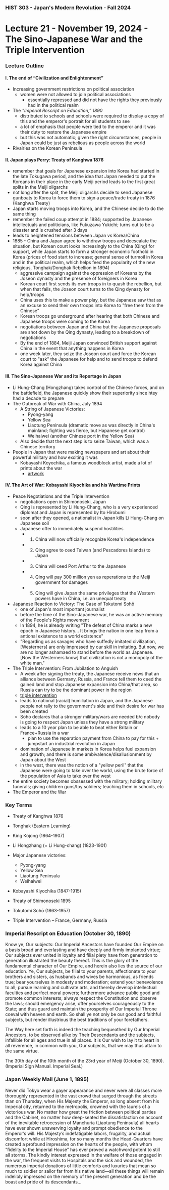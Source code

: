 ### HIST 303 - Japan's Modern Revolution - Fall 2024

[//]: <> (use `gqap` to force wrap text)
[//]: <> (use `:noa w` to save without autoformatting)

# Lecture 21 - November 19, 2024 - The Sino-Japanese War and the Triple Intervention

### Lecture Outline

#### I. **The end of “Civilization and Enlightenment”**

- Increasing government restrictions on political association
  - women were not allowed to join political associations
    - essentially repressed and did not have the rights they previously had in the political realm
- The _“Imperial Rescript on Education,” 1890_
  - distributed to schools and schools were required to display a copy of this and the emperor's
    portrait for all students to see
  - a lot of emphasis that people were tied to the emperor and it was their duty to restore the
    Japanese empire
  - but this was not automatic; given the right circumstances, people in Japan could be just as
    rebelious as people across the world
- Rivalries on the Korean Peninsula

#### II. **Japan plays Perry: Treaty of Kanghwa 1876**

- remember that goals for Japanese expansion into Korea had started in the late Tokugawa period,
  and the idea that Japan needed to put the Koreans in their place in the early Meiji period leads
  to the first great splits in the Meiji oligarchs
- not long after the split, the Meiji oligarchs decide to send Japanese gunboats to Korea to force
  them to sign a peace/trade treaty in 1876 (Kanghwa Treaty)
- Japan starts moving troops into Korea, and the Chinese decide to do the same thing
- remember the failed coup attempt in 1884; supported by Japanese intellectuals and politicians,
  like Fukuzawa Yukichi; turns out to be a disaster and is crushed after 3 days
- leads to heightened tensions between Japan vs Korea/China
- 1885 - China and Japan agree to withdraw troops and deescalate the situation, but Korean court
  looks increasingly to the China (Qing) for support, while Japan starts to form a stronger economic
  foothold in Korea (prices of food start to increase; general sense of turmoil in Korea and in
  the political realm, which helps feed the popularity of the new religious, Tonghak/Donghak
  Rebellion in 1894)
  - aggressive campaign against the oppression of Koreans by the Joseon dynasty and the presense of
    foreigners in Korea
  - Korean court first sends its own troops in to quash the rebellion, but when that fails, the
    Joseon court turns to the Qing dynasty for help/troops
  - China uses this to make a power play, but the Japanese saw that as an excuse to send their
    own troops into Korea to "free them from the Chinese"
  - Korean troops go underground after hearing that both Chinese and Japanese troops were coming
    to the Korea
  - negotiations between Japan and China but the Japanese proposals are shot down by the Qing
    dynasty, leading to a breakdown of negotiations
  - By the end of 1884, Meiji Japan convinced British support against China in the event that
    anything happens in Korea
  - one week later, they seize the Joseon court and force the Korean court to "ask" the Japanese for help and to send troops
    to defend Korea against China

#### III. **The Sino-Japanese War and its Reportage in Japan**

- Li Hung-Chang (Hongzhang) takes control of the Chinese forces, and on the battlefield, the
  Japanese quickly show their superiority since htey had a decade to prepare
- The Outbreak of War with China, July 1894
  - A String of Japanese Victories:
    - Pyong-yang
    - Yellow Sea
    - Liaotung Peninsula (dramatic move as was directly in China's mainland; fighting was fierce,
      but Hapanese get control)
    - Weihaiwei (another Chinese port in the Yellow Sea)
  - Also decide that the next step is to seize Taiwan, which was a Chinese territory
- People in Japan that were making newspapers and art about their powerful military and how exciting
  it was
  - Kobayashi Koyochika, a famous woodblock artist, made a lot of prints about the war
    - [artwork](https://visualizingcultures.mit.edu/kiyochika_tokyo/ki_essay01.html)

#### IV. **The Art of War: Kobayashi Kiyochika and his Wartime Prints**

- Peace Negotiations and the Triple Intervention
  - negotiations open in Shimonoseki, Japan
  - Qing is represented by Li Hung-Chang, who is a very experienced diplomat and Japan is represented
    by Ito Hirobumi
  - soon after they opened, a nationalist in Japan kills Li Hung-Chang on Japanese soil
  - Japanese offer to immediately suspend hostilities
    - 1. China will now officially recognize Korea's independence
    - 2. Qing agree to ceed Taiwan (and Pescadores Islands) to Japan
    - 3. China will ceed Port Arthur to the Japanese
    - 4. Qing will pay 300 million yen as reperations to the Meiji government for damages
    - 5. Qing will give Japan the same privileges that the Western powers have in China, i.e. an
         unequal treaty
- Japanese Reaction to Victory: The Case of Tokutomi Sohō
  - one of Japan's most important journalist
  - before the time of the Sino-Japanese war, he was an active memory of the People's Rights
    movement
  - In 1894, he is already writing "The defeat of China marks a new epoch in Japanese history... It
    brings the nation in one leap from a antional existence to a world ecistence"
  - "Regarding us as savages who have suffedly imitated civilization, [Westerners] are only
    impressed by our skill in imitating. But now, we are no longer ashamaed to stand before the world
    as Japanese. [Now the Westerners know] that civilization is not a monopoly of the white man."
- The Triple Intervention: From Jubilation to Anguish
  - A week after signing the treaty, the Japanese receive news that an alliance between Germany,
    Russia, and France tell them to ceed the gained land and stop Japanese expansion into China/that
    area, so Russia can try to be the dominant power in the region
  - [triple intervention](https://en.wikipedia.org/wiki/Triple_Intervention)
  - leads to national (racial) humiliation in Japan, and the Japanese people not rally to the
    government's side and their desire for war has been created
  - Soho declares that a stronger military/wars are needed b/c nobody is going to respect Japan
    unless they have a strong military
  - leads to a 10 year plan to be able to beat either Britain or France+Russia in a war
    - plan to use the reparation payment from China to pay for this + jumpstart an industrial
      revolution in Japan
  - domination of Japanese in markets in Korea helps fuel expansion and growth; and there is some
    ambivalence/disallusionment by Japan about the West
  - in the west, there was the notion of a "yellow peril" that the Japanese were going to take over
    the world, using the brute force of the population of Asia to take over the west
- the entire society becomes obssessed with the military; holding military funerals; giving children
  guns/toy soldiers; teaching them in schools, etc
- The Emperor and the War

### Key Terms

- Treaty of Kanghwa 1876
- Tonghak (Eastern Learning)
- King Kojong (1864-1907)
- Li Hongzhang (= Li Hung-chang) (1823-1901)

- Major Japanese victories:

  - Pyong-yang
  - Yellow Sea
  - Liaotung Peninsula
  - Weihaiwei

- Kobayashi Kiyochika (1847-1915)
- Treaty of Shimonoseki 1895
- Tokutomi Sohō (1863-1957)
- Triple Intervention – France, Germany, Russia

### Imperial Rescript on Education (October 30, 1890)

Know ye, Our subjects: Our Imperial Ancestors have founded Our Empire on a basis broad and
everlasting and have deeply and firmly implanted virtue; Our subjects ever united in loyalty and
filial piety have from generation to generation illustrated the beauty thereof. This is the glory of
the fundamental character of Our Empire, and herein also lies the source of our education. Ye, Our
subjects, be filial to your parents, affectionate to your brothers and sisters, as husbands and
wives be harmonious, as friends true; bear yourselves in modesty and moderation; extend your
benevolence to all; pursue learning and cultivate arts, and thereby develop intellectual faculties
and perfect moral powers; furthermore advance public good and promote common interests; always
respect the Constitution and observe the laws; should emergency arise, offer yourselves courageously
to the State; and thus guard and maintain the prosperity of Our Imperial Throne coeval with heaven
and earth. So shall ye not only be our good and faithful subjects, but render illustrious the best
traditions of your forefathers.

The Way here set forth is indeed the teaching bequeathed by Our Imperial Ancestors, to be observed
alike by Their Descendants and the subjects, infallible for all ages and true in all places. It is
Our wish to lay it to heart in all reverence, in common with you, Our subjects, that we may thus
attain to the same virtue.

The 30th day of the 10th month of the 23rd year of Meiji (October 30, 1890). (Imperial Sign Manual.
Imperial Seal.)

### Japan Weekly Mail (June 1, 1895)

Never did Tokyo wear a gayer appearance and never were all classes more thoroughly represented in
the vast crowd that surged through the streets than on Thursday, when His Majesty the Emperor, so
long absent from his Imperial city, returned to the metropolis, crowned with the laurels of a
victorious war. No matter how great the friction between political parties and the Cabinet, no
matter how deep-seated the dissatisfaction on account of the inevitable retrocession of Manchuria
(Liaotung Peninsula) all hearts have ever shown unswerving loyalty and prompt obedience to the
Emperor’s will. His Majesty’s indefatigable labors, frugality, and actual discomfort while at
Hiroshima, for so many months the Head-Quarters have created a profound impression on the hearts of
the people, with whom “fidelity to the Imperial House” has ever proved a watchword potent to still
all storms. The kindly interest expressed in the welfare of those engaged in the war, the frequent
visits to Hospitals and the sick and wounded, the numerous imperial donations of little comforts and
luxuries that mean so much to soldier or sailor far from his native land—all these things will
remain indelibly impressed on the memory of the present generation and be the boast and pride of its
descendants…
